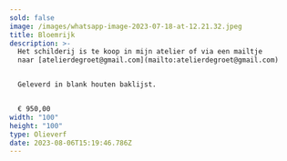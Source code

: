 ```yaml
---
sold: false
image: /images/whatsapp-image-2023-07-18-at-12.21.32.jpeg
title: Bloemrijk
description: >-
  Het schilderij is te koop in mijn atelier of via een mailtje
  naar [atelierdegroet@gmail.com](mailto:atelierdegroet@gmail.com)


  Geleverd in blank houten baklijst.


  € 950,00
width: "100"
height: "100"
type: Olieverf
date: 2023-08-06T15:19:46.786Z
---
```

